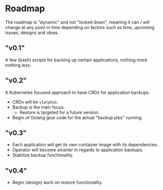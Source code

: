# Roadmap

The roadmap is "dynamic" and not "locked down", meaning it can / will change at any point in time depending on factors such as time, upcoming issues, designs and ideas.

## "v0.1"

A few (bash) scripts for backing up certain applications, nothing more nothing less.

## "v0.2"

A Kubernetes focused approach to have CRDs for application backups.

* CRDs will be `v1alpha1`.
* Backup is the main focus.
    * Restore is targeted for a future version.
* Begin of Golang glue code for the actual "backup jobs" running.

## "v0.3"

* Each application will get its own container image with its dependencies.
* Operator will become smarter in regards to application backups.
* Stabilize backup functionality.

## "v0.4"

* Begin (design) work on restore functionality.
